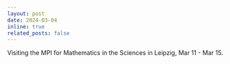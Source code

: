 ```yaml
---
layout: post
date: 2024-03-04
inline: true
related_posts: false
---
```


Visiting the MPI for Mathematics in the Sciences in Leipzig, Mar 11 - Mar 15.